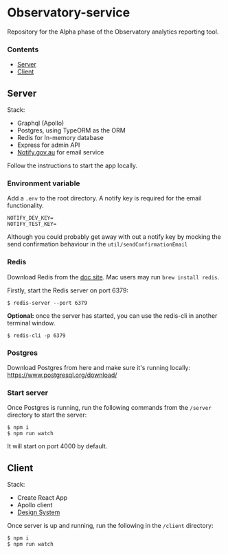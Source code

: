 # Observatory-service

Repository for the Alpha phase of the Observatory analytics reporting tool.

### Contents

- [Server](#server)
- [Client](#client)

## Server

Stack:

- Graphql (Apollo)
- Postgres, using TypeORM as the ORM
- Redis for In-memory database
- Express for admin API
- [Notify.gov.au](https://notify.gov.au/) for email service

Follow the instructions to start the app locally.

### Environment variable

Add a `.env` to the root directory. A notify key is required for the email functionality.

```
NOTIFY_DEV_KEY=
NOTIFY_TEST_KEY=
```

Although you could probably get away with out a notify key by mocking the send confirmation behaviour in the `util/sendConfirmationEmail`

### Redis

Download Redis from the [doc site](https://redis.io/download). Mac users may run `brew install redis`.

Firstly, start the Redis server on port 6379:

`$ redis-server --port 6379`

**Optional:** once the server has started, you can use the redis-cli in another terminal window.

`$ redis-cli -p 6379`

### Postgres

Download Postgres from here and make sure it's running locally:
https://www.postgresql.org/download/

### Start server

Once Postgres is running, run the following commands from the `/server` directory to start the server:

```
$ npm i
$ npm run watch
```

It will start on port 4000 by default.

## Client

Stack:

- Create React App
- Apollo client
- [Design System](https://designsystem.gov.au/)

Once server is up and running, run the following in the `/client` directory:

```
$ npm i
$ npm run watch
```
